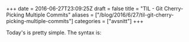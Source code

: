 +++
date = 2016-06-27T23:09:25Z
draft = false
title = "TIL - Git Cherry-Picking Multiple Commits"
aliases = ["/blog/2016/6/27/til-git-cherry-picking-multiple-commits"]
categories = ["avsnitt"]
+++

Today's is pretty simple.
The syntax is:

